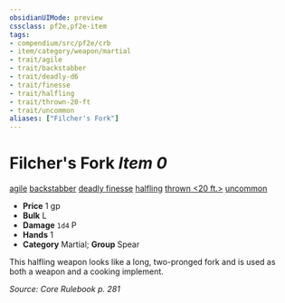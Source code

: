 ```yaml
---
obsidianUIMode: preview
cssclass: pf2e,pf2e-item
tags:
- compendium/src/pf2e/crb
- item/category/weapon/martial
- trait/agile
- trait/backstabber
- trait/deadly-d6
- trait/finesse
- trait/halfling
- trait/thrown-20-ft
- trait/uncommon
aliases: ["Filcher's Fork"]
---
```

# Filcher's Fork *Item 0*  
[agile](rules/traits/agile.md "Agile Weapon Trait")  [backstabber](rules/traits/backstabber.md "Backstabber Weapon Trait")  [deadly <d6>](rules/traits/deadly-d6.md "Deadly Weapon Trait")  [finesse](rules/traits/finesse.md "Finesse Weapon Trait")  [halfling](rules/traits/halfling.md "Halfling Ancestry & Heritage Trait")  [thrown <20 ft.>](rules/traits/thrown-20-ft.md "Thrown Weapon Trait")  [uncommon](rules/traits/uncommon.md "Uncommon Rarity Trait")  

- **Price** 1 gp
- **Bulk** L
- **Damage** `1d4` P
- **Hands** 1
- **Category** Martial; **Group** Spear 

This halfling weapon looks like a long, two-pronged fork and is used as both a weapon and a cooking implement.

*Source: Core Rulebook p. 281*